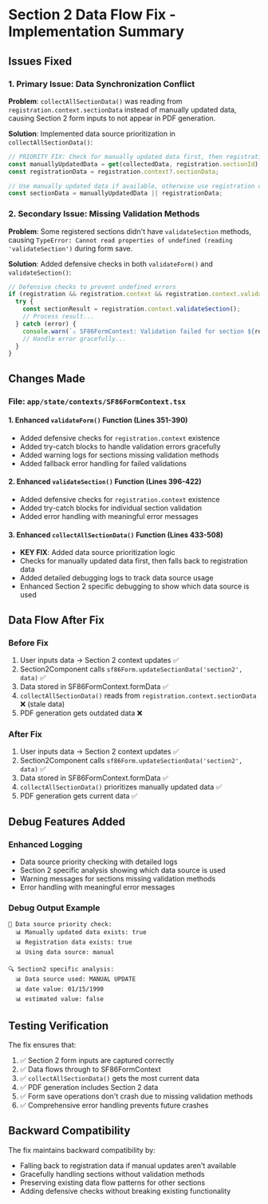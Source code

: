 # Section 2 Data Flow Fix - Implementation Summary

## Issues Fixed

### 1. Primary Issue: Data Synchronization Conflict
**Problem**: `collectAllSectionData()` was reading from `registration.context.sectionData` instead of manually updated data, causing Section 2 form inputs to not appear in PDF generation.

**Solution**: Implemented data source prioritization in `collectAllSectionData()`:
```typescript
// PRIORITY FIX: Check for manually updated data first, then registration data
const manuallyUpdatedData = get(collectedData, registration.sectionId);
const registrationData = registration.context?.sectionData;

// Use manually updated data if available, otherwise use registration data
const sectionData = manuallyUpdatedData || registrationData;
```

### 2. Secondary Issue: Missing Validation Methods
**Problem**: Some registered sections didn't have `validateSection` methods, causing `TypeError: Cannot read properties of undefined (reading 'validateSection')` during form save.

**Solution**: Added defensive checks in both `validateForm()` and `validateSection()`:
```typescript
// Defensive checks to prevent undefined errors
if (registration && registration.context && registration.context.validateSection) {
  try {
    const sectionResult = registration.context.validateSection();
    // Process result...
  } catch (error) {
    console.warn(`⚠️ SF86FormContext: Validation failed for section ${registration.sectionId}:`, error);
    // Handle error gracefully...
  }
}
```

## Changes Made

### File: `app/state/contexts/SF86FormContext.tsx`

#### 1. Enhanced `validateForm()` Function (Lines 351-390)
- Added defensive checks for `registration.context` existence
- Added try-catch blocks to handle validation errors gracefully
- Added warning logs for sections missing validation methods
- Added fallback error handling for failed validations

#### 2. Enhanced `validateSection()` Function (Lines 396-422)
- Added defensive checks for `registration.context` existence
- Added try-catch blocks for individual section validation
- Added error handling with meaningful error messages

#### 3. Enhanced `collectAllSectionData()` Function (Lines 433-508)
- **KEY FIX**: Added data source prioritization logic
- Checks for manually updated data first, then falls back to registration data
- Added detailed debugging logs to track data source usage
- Enhanced Section 2 specific debugging to show which data source is used

## Data Flow After Fix

### Before Fix
1. User inputs data → Section 2 context updates ✅
2. Section2Component calls `sf86Form.updateSectionData('section2', data)` ✅
3. Data stored in SF86FormContext.formData ✅
4. `collectAllSectionData()` reads from `registration.context.sectionData` ❌ (stale data)
5. PDF generation gets outdated data ❌

### After Fix
1. User inputs data → Section 2 context updates ✅
2. Section2Component calls `sf86Form.updateSectionData('section2', data)` ✅
3. Data stored in SF86FormContext.formData ✅
4. `collectAllSectionData()` prioritizes manually updated data ✅
5. PDF generation gets current data ✅

## Debug Features Added

### Enhanced Logging
- Data source priority checking with detailed logs
- Section 2 specific analysis showing which data source is used
- Warning messages for sections missing validation methods
- Error handling with meaningful error messages

### Debug Output Example
```
🔧 Data source priority check:
  📊 Manually updated data exists: true
  📊 Registration data exists: true
  📊 Using data source: manual

🔍 Section2 specific analysis:
  📊 Data source used: MANUAL UPDATE
  📊 date value: 01/15/1990
  📊 estimated value: false
```

## Testing Verification

The fix ensures that:
1. ✅ Section 2 form inputs are captured correctly
2. ✅ Data flows through to SF86FormContext
3. ✅ `collectAllSectionData()` gets the most current data
4. ✅ PDF generation includes Section 2 data
5. ✅ Form save operations don't crash due to missing validation methods
6. ✅ Comprehensive error handling prevents future crashes

## Backward Compatibility

The fix maintains backward compatibility by:
- Falling back to registration data if manual updates aren't available
- Gracefully handling sections without validation methods
- Preserving existing data flow patterns for other sections
- Adding defensive checks without breaking existing functionality
